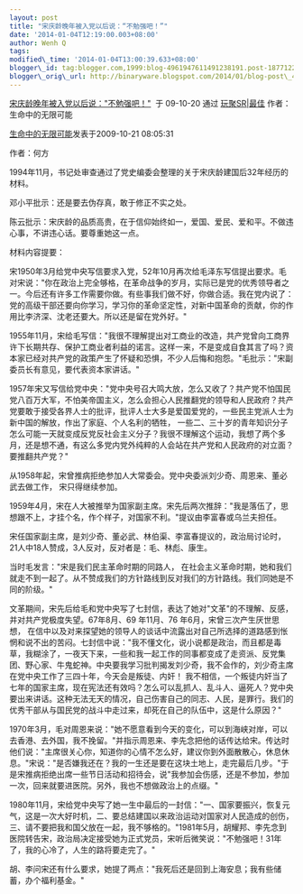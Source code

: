 ```yaml
--- 
layout: post 
title: "宋庆龄晚年被入党以后说：“不勉强吧！”" 
date: '2014-01-04T12:19:00.003+08:00' 
author: Wenh Q
tags:
modified\_time: '2014-01-04T13:00:39.633+08:00' 
blogger\_id: tag:blogger.com,1999:blog-4961947611491238191.post-1877122042041364948
blogger\_orig\_url: http://binaryware.blogspot.com/2014/01/blog-post\_4703.html
---
```

[宋庆龄晚年被入党以后说："不勉强吧！"](http://blog.sina.com.cn/s/blog_40e1f2c90100fulb.html)  于
09-10-20 通过 [玩聚SR|最佳](http://sr.ju690.com/)
作者：生命中的无限可能



<div>

[生命中的无限可能](http://sr.ju690.com/author/%E7%94%9F%E5%91%BD%E4%B8%AD%E7%9A%84%E6%97%A0%E9%99%90%E5%8F%AF%E8%83%BD)发表于2009-10-21
08:05:31





作者：何方







1994年11月，书记处审查通过了党史编委会整理的关于宋庆龄建国后32年经历的材料。





邓小平批示：还是要去伪存真，敢于修正不实之处。





陈云批示：宋庆龄的品质高贵，在于信仰始终如一，爱国、爱民、爱和平。不做违心事，不讲违心话。要尊重她这一点。



材料内容提要：







宋1950年3月给党中央写信要求入党，52年10月再次给毛泽东写信提出要求。毛对宋说："你在政治上完全够格，在革命战争的岁月，实际已是党的优秀领导者之一。今后还有许多工作需要你做。有些事我们做不好，你做合适。我在党内说了：党的高级干部还要向你学习，学习你的革命坚定性，对新中国革命的贡献，你的作用比李济深、沈老还要大。所以还是留在党外好。"







1955年11月，宋给毛写信："我很不理解提出对工商业的改造，共产党曾向工商界许下长期共存、保护工商业者利益的诺言。这样一来，不是变成自食其言了吗？资本家已经对共产党的政策产生了怀疑和恐惧，不少人后悔和抱怨。"毛批示："宋副委员长有意见，要代表资本家讲话。"







1957年宋又写信给党中央："党中央号召大鸣大放，怎么又收了？共产党不怕国民党八百万大军，不怕美帝国主义，怎么会担心人民推翻党的领导和人民政府？共产党要敢于接受各界人士的批评，批评人士大多是爱国爱党的，一些民主党派人士为新中国的解放，作出了家庭、个人名利的牺牲，
一些二、三十岁的青年知识分子怎么可能一天就变成反党反社会主义分子？我很不理解这个运动，我想了两个多月，还是想不通，有这么多党内党外纯粹的人会站在共产党和人民政府的对立面？要推翻共产党？"







从1958年起，宋曾推病拒绝参加人大常委会。党中央委派刘少奇、周恩来、董必武去做工作，
宋只得继续参加。







1959年4月，宋在人大被推举为国家副主席。宋先后两次推辞："我是落伍了，思想跟不上，才挂个名，作个样子，对国家不利。"提议由李富春或乌兰夫担任。







宋任国家副主席，是刘少奇、董必武、林伯渠、李富春提议的，政治局讨论时，21人中18人赞成，3人反对，反对者是：毛、林彪、康生。







当时毛发言："宋是我们民主革命时期的同路人，
在社会主义革命时期，她和我们就走不到一起了。从不赞成我们的方针路线到反对我们的方针路线。我们同她是不同的阶级。"







文革期间，宋先后给毛和党中央写了七封信，表达了她对"文革"的不理解、反感，并对共产党极度失望。67年8月、69
年11月、76 年6月，宋曾三次产生厌世思想，
在信中以及对来探望她的领导人的谈话中流露出对自己所选择的道路感到怅惘和说不出的苦闷。七封信中说："我不懂文化，说小说都是政治，而且都是毒草，我糊涂了，一夜天下来，一些和我一起工作的同事都变成了走资派、反党集团、野心家、牛鬼蛇神。中央要我学习批判揭发刘少奇，我不会作的，刘少奇主席在党中央工作了三四十年，今天会是叛徒、内奸！
我不相信，一个叛徒内奸当了七年的国家主席，现在宪法还有效吗？怎么可以乱抓人、乱斗人、逼死人？党中央要出来讲话。这种无法无天的情况，自己伤害自己的同志、人民，是罪行。我们的优秀干部从与国民党的战斗中走过来，却死在自己的队伍中，这是什么原因？"







1970年3月，毛对周恩来说："她不愿意看到今天的变化，可以到海峡对岸，可以去香港、去外国，我不挽留。"并指示周恩来、李先念把他的话传达给宋。传达时他们说："主席很关心你，知道你的心情不怎么好，建议你到外面散散心，休息休息。"宋说："是否嫌我还在？我的一生还是要在这块土地上，走完最后几步。"于是宋推病拒绝出席一些节日活动和招待会，说"我参加会伤感，还是不参加，参加一次，回来就要进医院。另外，我也不想做政治上的点缀。"







1980年11月，宋给党中央写了她一生中最后的一封信："一、国家要振兴，恢复元气，这是一次大好时机，二、要总结建国以来政治运动对国家对人民造成的创伤，
三、请不要把我和国父放在一起，我不够格的。"1981年5月，胡耀邦、李先念到医院转告宋，政治局决定接受她为正式党员，宋听后微笑说："不勉强吧！31年了，我的心冷了，人生的路将要走完了。"







胡、李问宋还有什么要求，她提了两点："我死后还是回到上海安息；我有些储蓄，办个福利基金。"

</div>
